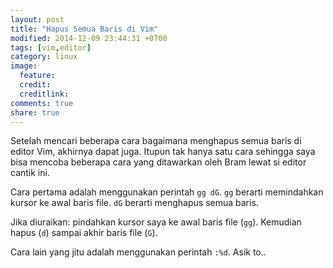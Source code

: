 ```yaml
---
layout: post
title: "Hapus Semua Baris di Vim"
modified: 2014-12-09 23:44:31 +0700
tags: [vim,editor]
category: linux
image:
  feature: 
  credit: 
  creditlink: 
comments: true
share: true
---
```


Setelah mencari beberapa cara bagaimana menghapus semua baris di editor Vim, akhirnya dapat juga. Itupun tak hanya satu cara sehingga saya bisa mencoba beberapa cara yang ditawarkan oleh Bram lewat si editor cantik ini.

Cara pertama adalah menggunakan perintah `gg dG`. `gg` berarti memindahkan kursor ke awal baris file. `dG` berarti menghapus semua baris.

Jika diuraikan: pindahkan kursor saya ke awal baris file (`gg`). Kemudian hapus (`d`) sampai akhir baris file (`G`).

Cara lain yang jitu adalah menggunakan perintah `:%d`. Asik to..
